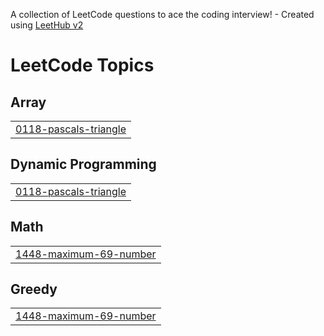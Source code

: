 A collection of LeetCode questions to ace the coding interview! - Created using [LeetHub v2](https://github.com/arunbhardwaj/LeetHub-2.0)
<!---LeetCode Topics Start-->
# LeetCode Topics
## Array
|  |
| ------- |
| [0118-pascals-triangle](https://github.com/Ayush7809/LeetCode/tree/master/0118-pascals-triangle) |
## Dynamic Programming
|  |
| ------- |
| [0118-pascals-triangle](https://github.com/Ayush7809/LeetCode/tree/master/0118-pascals-triangle) |
## Math
|  |
| ------- |
| [1448-maximum-69-number](https://github.com/Ayush7809/LeetCode/tree/master/1448-maximum-69-number) |
## Greedy
|  |
| ------- |
| [1448-maximum-69-number](https://github.com/Ayush7809/LeetCode/tree/master/1448-maximum-69-number) |
<!---LeetCode Topics End-->